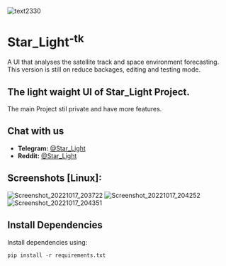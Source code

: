 ![text2330](https://user-images.githubusercontent.com/102483385/190897236-cca2d4f9-7a4a-44c7-b0ff-53696f95719e.png)
# Star_Light<sup>-tk</sup>
A UI that analyses the satellite track and space environment forecasting.
This version is still on reduce backages, editing and testing mode.


## The light waight UI of Star_Light Project.
The main Project stil private and have more features.


## Chat with us
- **Telegram:** [@Star_Light](https://0000)
- **Reddit:**   [@Star_Light](https://0000)


## Screenshots [Linux]:
![Screenshot_20221017_203722](https://user-images.githubusercontent.com/102483385/196264480-0215068c-d943-47ec-b196-6b8a246b187c.png)
![Screenshot_20221017_204252](https://user-images.githubusercontent.com/102483385/196264499-91a2cf7f-bc8c-4845-b4e7-ae4a77d04962.png)
![Screenshot_20221017_204351](https://user-images.githubusercontent.com/102483385/196264523-193f1a85-9fe1-4ff8-b07d-f1a9efbe39f9.png)


## Install Dependencies

Install dependencies using:

```
pip install -r requirements.txt
```
